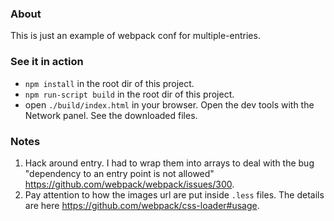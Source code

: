 ### About
This is just an example of webpack conf for multiple-entries.

### See it in action
- `npm install` in the root dir of this project.
- `npm run-script build` in the root dir of this project.
- open `./build/index.html` in your browser. Open the dev tools with the Network panel. See the downloaded files.

### Notes
1. Hack around entry. I had to wrap them into arrays to deal with the bug "dependency to an entry point is not allowed" https://github.com/webpack/webpack/issues/300.
2. Pay attention to how the images url are put inside `.less` files. The details are here https://github.com/webpack/css-loader#usage.
